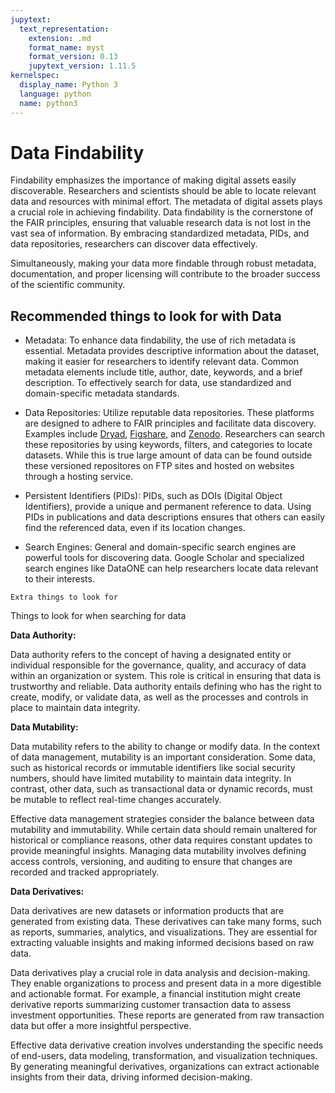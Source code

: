 ```yaml
---
jupytext:
  text_representation:
    extension: .md
    format_name: myst
    format_version: 0.13
    jupytext_version: 1.11.5
kernelspec:
  display_name: Python 3
  language: python
  name: python3
---
```


# Data Findability

Findability emphasizes the importance of making digital assets easily discoverable. Researchers and scientists should be able to locate relevant data and resources with minimal effort. The metadata of digital assets plays a crucial role in achieving findability. Data findability is the cornerstone of the FAIR principles, ensuring that valuable research data is not lost in the vast sea of information. By embracing standardized metadata, PIDs, and data repositories, researchers can discover data effectively.

Simultaneously, making your data more findable through robust metadata, documentation, and proper licensing will contribute to the broader success of the scientific community.

## Recommended things to look for with Data

- Metadata: To enhance data findability, the use of rich metadata is essential. Metadata provides descriptive information about the dataset, making it easier for researchers to identify relevant data. Common metadata elements include title, author, date, keywords, and a brief description. To effectively search for data, use standardized and domain-specific metadata standards.

- Data Repositories: Utilize reputable data repositories. These platforms are designed to adhere to FAIR principles and facilitate data discovery. Examples include [Dryad](https://datadryad.org/search), [Figshare](https://figshare.com/browse), and [Zenodo](https://zenodo.org/). Researchers can search these repositories by using keywords, filters, and categories to locate datasets. While this is true large amount of data can be found outside these versioned repositores on FTP sites and hosted on websites through a hosting service.

- Persistent Identifiers (PIDs): PIDs, such as DOIs (Digital Object Identifiers), provide a unique and permanent reference to data. Using PIDs in publications and data descriptions ensures that others can easily find the referenced data, even if its location changes.

- Search Engines: General and domain-specific search engines are powerful tools for discovering data. Google Scholar and specialized search engines like DataONE can help researchers locate data relevant to their interests.


 ```{note}
 Extra things to look for
 ```

Things to look for when searching for data

**Data Authority:**

Data authority refers to the concept of having a designated entity or individual responsible for the governance, quality, and accuracy of data within an organization or system. This role is critical in ensuring that data is trustworthy and reliable. Data authority entails defining who has the right to create, modify, or validate data, as well as the processes and controls in place to maintain data integrity.

**Data Mutability:**

Data mutability refers to the ability to change or modify data. In the context of data management, mutability is an important consideration. Some data, such as historical records or immutable identifiers like social security numbers, should have limited mutability to maintain data integrity. In contrast, other data, such as transactional data or dynamic records, must be mutable to reflect real-time changes accurately.

Effective data management strategies consider the balance between data mutability and immutability. While certain data should remain unaltered for historical or compliance reasons, other data requires constant updates to provide meaningful insights. Managing data mutability involves defining access controls, versioning, and auditing to ensure that changes are recorded and tracked appropriately.

**Data Derivatives:**

Data derivatives are new datasets or information products that are generated from existing data. These derivatives can take many forms, such as reports, summaries, analytics, and visualizations. They are essential for extracting valuable insights and making informed decisions based on raw data.

Data derivatives play a crucial role in data analysis and decision-making. They enable organizations to process and present data in a more digestible and actionable format. For example, a financial institution might create derivative reports summarizing customer transaction data to assess investment opportunities. These reports are generated from raw transaction data but offer a more insightful perspective.

Effective data derivative creation involves understanding the specific needs of end-users, data modeling, transformation, and visualization techniques. By generating meaningful derivatives, organizations can extract actionable insights from their data, driving informed decision-making.
